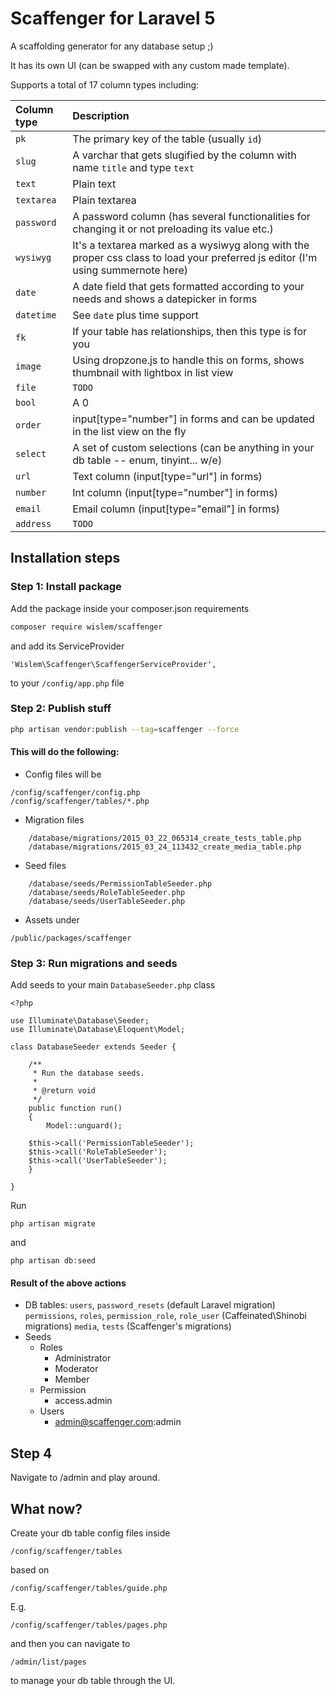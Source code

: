 Scaffenger for Laravel 5
========================

A scaffolding generator for any database setup ;)

It has its own UI (can be swapped with any custom made template).

Supports a total of 17 column types including:

Column type  |  Description
:------------|:------------
`pk` | The primary key of the table (usually `id`)
`slug` | A varchar that gets slugified by the column with name `title` and type `text`
`text` | Plain text
`textarea` | Plain textarea
`password` | A password column (has several functionalities for changing it or not preloading its value etc.)
`wysiwyg` | It's a textarea marked as a wysiwyg along with the proper css class to load your preferred js editor (I'm using summernote here)
`date` | A date field that gets formatted according to your needs and shows a datepicker in forms
`datetime` | See `date` plus time support
`fk` | If your table has relationships, then this type is for you
`image` | Using dropzone.js to handle this on forms, shows thumbnail with lightbox in list view
`file` | `TODO`
`bool` | A 0|1 column
`order` | input[type="number"] in forms and can be updated in the list view on the fly
`select` | A set of custom selections (can be anything in your db table -- enum, tinyint... w/e)
`url` | Text column (input[type="url"] in forms)
`number` | Int column (input[type="number"] in forms)
`email` | Email column (input[type="email"] in forms)
`address` | `TODO`


## Installation steps

### Step 1: Install package

Add the package inside your composer.json requirements

```bash
composer require wislem/scaffenger
```

and add its ServiceProvider

```
'Wislem\Scaffenger\ScaffengerServiceProvider',
```

to your `/config/app.php` file

### Step 2: Publish stuff

```bash
php artisan vendor:publish --tag=scaffenger --force
```

#### This will do the following:

* Config files will be
```
/config/scaffenger/config.php
/config/scaffenger/tables/*.php
```

* Migration files
```
	/database/migrations/2015_03_22_065314_create_tests_table.php
	/database/migrations/2015_03_24_113432_create_media_table.php
```
* Seed files
```
	/database/seeds/PermissionTableSeeder.php
	/database/seeds/RoleTableSeeder.php
	/database/seeds/UserTableSeeder.php
```
* Assets under
```
/public/packages/scaffenger
```


### Step 3: Run migrations and seeds

Add seeds to your main `DatabaseSeeder.php` class

```
<?php

use Illuminate\Database\Seeder;
use Illuminate\Database\Eloquent\Model;

class DatabaseSeeder extends Seeder {

	/**
	 * Run the database seeds.
	 *
	 * @return void
	 */
	public function run()
	{
		Model::unguard();

    $this->call('PermissionTableSeeder');
    $this->call('RoleTableSeeder');
    $this->call('UserTableSeeder');
	}

}
```

Run

```
php artisan migrate
```

and

```
php artisan db:seed
```

#### Result of the above actions

* DB tables:
	`users`, `password_resets` (default Laravel migration)
	`permissions`, `roles`, `permission_role`, `role_user` (Caffeinated\Shinobi migrations)
	`media`, `tests` (Scaffenger's migrations)
* Seeds
	* Roles
		* Administrator
		* Moderator
		* Member
	* Permission
		* access.admin
	* Users
		* admin@scaffenger.com:admin

## Step 4

Navigate to /admin and play around.


## What now?

Create your db table config files inside 
```
/config/scaffenger/tables
```
based on 
```
/config/scaffenger/tables/guide.php
```
E.g. 
```
/config/scaffenger/tables/pages.php
```
and then you can navigate to 
```
/admin/list/pages
```
to manage your db table through the UI.
